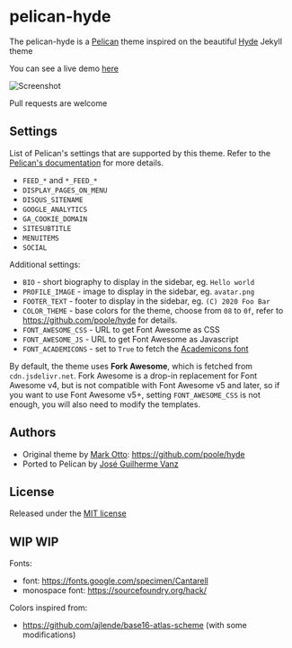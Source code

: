 # pelican-hyde

The pelican-hyde is a [Pelican](https://github.com/getpelican) theme inspired on the beautiful [Hyde](http://hyde.getpoole.com/) Jekyll theme

You can see a live demo [here](http://jvanz.github.io/)


![Screenshot](screenshot.png)

Pull requests are welcome


## Settings

List of Pelican's settings that are supported by this theme. Refer to the
[Pelican's documentation](https://docs.getpelican.com/en/stable/settings.html)
for more details.

- `FEED_*` and `*_FEED_*`
- `DISPLAY_PAGES_ON_MENU`
- `DISQUS_SITENAME`
- `GOOGLE_ANALYTICS`
- `GA_COOKIE_DOMAIN`
- `SITESUBTITLE`
- `MENUITEMS`
- `SOCIAL`

Additional settings:

- `BIO` - short biography to display in the sidebar, eg. `Hello world`
- `PROFILE_IMAGE` - image to display in the sidebar, eg. `avatar.png`
- `FOOTER_TEXT` - footer to display in the sidebar, eg. `(C) 2020 Foo Bar`
- `COLOR_THEME` - base colors for the theme, choose from `08` to `0f`,
  refer to <https://github.com/poole/hyde> for details.
- `FONT_AWESOME_CSS` - URL to get Font Awesome as CSS
- `FONT_AWESOME_JS` - URL to get Font Awesome as Javascript
- `FONT_ACADEMICONS` - set to `True` to fetch the [Academicons font](https://jpswalsh.github.io/academicons/)

By default, the theme uses **Fork Awesome**, which is fetched from
`cdn.jsdelivr.net`. Fork Awesome is a drop-in replacement for Font Awesome v4,
but is not compatible with Font Awesome v5 and later, so if you want to use
Font Awesome v5+, setting `FONT_AWESOME_CSS` is not enough, you will also need
to modify the templates.


## Authors

- Original theme by [Mark Otto](https://github.com/mdo): <https://github.com/poole/hyde>
- Ported to Pelican by [José Guilherme Vanz](https://github.com/jvanz)


## License

Released under the [MIT license](LICENSE)


## WIP WIP

Fonts:
- font: <https://fonts.google.com/specimen/Cantarell>
- monospace font: <https://sourcefoundry.org/hack/>

Colors inspired from:
- <https://github.com/ajlende/base16-atlas-scheme>
(with some modifications)

